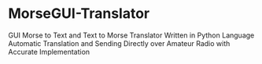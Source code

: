 # MorseGUI-Translator
GUI Morse to Text and Text to Morse Translator Written in Python Language Automatic Translation and Sending Directly over Amateur Radio with Accurate Implementation
